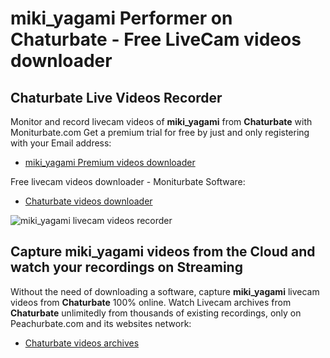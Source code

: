 # miki_yagami Performer on Chaturbate - Free LiveCam videos downloader

## Chaturbate Live Videos Recorder

Monitor and record livecam videos of **miki_yagami** from **Chaturbate** with Moniturbate.com
Get a premium trial for free by just and only registering with your Email address:
* [miki_yagami Premium videos downloader](https://moniturbate.com/request-demo-licence-key.html)

Free livecam videos downloader - Moniturbate Software:
* [Chaturbate videos downloader](https://moniturbate.com/moniturbate-download-software.html)

![miki_yagami livecam videos recorder](https://peachurnet.com/templates/moniturbate-software.png)


## Capture miki_yagami videos from the Cloud and watch your recordings on Streaming

Without the need of downloading a software, capture **miki_yagami** livecam videos from **Chaturbate** 100% online.
Watch Livecam archives from **Chaturbate** unlimitedly from thousands of existing recordings, only on Peachurbate.com and its websites network:
* [Chaturbate videos archives](https://peachurnet.com/)